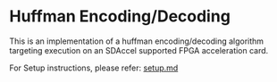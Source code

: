 Huffman Encoding/Decoding
======================

This is an implementation of a huffman encoding/decoding algorithm targeting execution on an SDAccel supported FPGA acceleration card.


For Setup instructions, please refer: [setup.md][]

[setup.md]: setup.md

